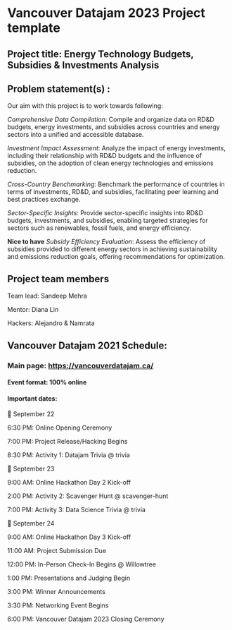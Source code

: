 # Vancouver Datajam 2023 Project template 

## Project title: Energy Technology Budgets, Subsidies & Investments Analysis

## Problem statement(s) : 
Our aim with this project is to work towards following: 

*Comprehensive Data Compilation*: Compile and organize data on RD&D budgets, energy investments, and subsidies across countries and energy sectors into a unified and accessible database.

*Investment Impact Assessment*: Analyze the impact of energy investments, including their relationship with RD&D budgets and the influence of subsidies, on the adoption of clean energy technologies and emissions reduction.

*Cross-Country Benchmarking*: Benchmark the performance of countries in terms of investments, RD&D, and subsidies, facilitating peer learning and best practices exchange.

*Sector-Specific Insights*: Provide sector-specific insights into RD&D budgets, investments, and subsidies, enabling targeted strategies for sectors such as renewables, fossil fuels, and energy efficiency.

**Nice to have** *Subsidy Efficiency Evaluation*: Assess the efficiency of subsidies provided to different energy sectors in achieving sustainability and emissions reduction goals, offering recommendations for optimization.


## Project team members

Team lead: Sandeep Mehra

Mentor: Diana Lin

Hackers: Alejandro & Namrata

## Vancouver Datajam 2021 Schedule:

### Main page: https://vancouverdatajam.ca/
#### Event format: 100% online

#### Important dates: 

📅 September 22

6:30 PM: Online Opening Ceremony

7:00 PM: Project Release/Hacking Begins

8:30 PM: Activity 1: Datajam Trivia @ ⁠trivia

📅 September 23

9:00 AM: Online Hackathon Day 2 Kick-off

2:00 PM: Activity 2: Scavenger Hunt @ ⁠scavenger-hunt

7:00 PM: Activity 3: Data Science Trivia @ ⁠trivia

📅 September 24

9:00 AM: Online Hackathon Day 3 Kick-off

11:00 AM: Project Submission Due

12:00 PM: In-Person Check-In Begins @ Willowtree

1:00 PM: Presentations and Judging Begin

3:00 PM: Winner Announcements

3:30 PM: Networking Event Begins

6:00 PM: Vancouver Datajam 2023 Closing Ceremony



